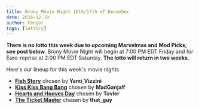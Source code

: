 ```yaml
---
title: Brony Movie Night 16th/17th of December
date: 2016-12-10
author: Fengor
tags: [lottery]
---
```

**There is no lotto this week due to upcoming Marvelmas and Mod Picks; see post below.** Brony Movie Night will begin at 7:00 PM EDT Friday and for Euro-reprise at 2:00 PM EDT Saturday. **The lotto will return in two weeks.**

Here's our lineup for this week's movie nights

 - **[Fish Story][m1]** chosen by **Yami_Vizzini**
 - **[Kiss Kiss Bang Bang][m2]** chosen by **MadGanjalf**
 - **[Hearts and Hooves Day][p1]** chosen by **Tovler**
 - **[The Ticket Master][p2]** chosen by **that_guy**
 
[m1]: http://i.imgur.com/7kZ562z.jpg
[m2]: http://www.imdb.com/title/tt0373469/
[p1]: http://www.imdb.com/title/tt2173455/
[p2]: http://www.imdb.com/title/tt1758315/

